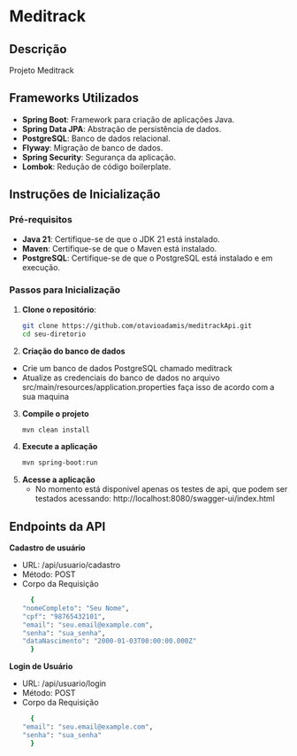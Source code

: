 # Meditrack

## Descrição
Projeto Meditrack

## Frameworks Utilizados
- **Spring Boot**: Framework para criação de aplicações Java.
- **Spring Data JPA**: Abstração de persistência de dados.
- **PostgreSQL**: Banco de dados relacional.
- **Flyway**: Migração de banco de dados.
- **Spring Security**: Segurança da aplicação.
- **Lombok**: Redução de código boilerplate.

## Instruções de Inicialização

### Pré-requisitos
- **Java 21**: Certifique-se de que o JDK 21 está instalado.
- **Maven**: Certifique-se de que o Maven está instalado.
- **PostgreSQL**: Certifique-se de que o PostgreSQL está instalado e em execução.

### Passos para Inicialização
1. **Clone o repositório**:
   ```sh
   git clone https://github.com/otavioadamis/meditrackApi.git
   cd seu-diretorio

2. **Criação do banco de dados**
- Crie um banco de dados PostgreSQL chamado meditrack
- Atualize as credenciais do banco de dados no arquivo src/main/resources/application.properties
faça isso de acordo com a sua maquina

3. **Compile o projeto**
    ```sh
    mvn clean install

4. **Execute a aplicação**
    ```sh
    mvn spring-boot:run

5. **Acesse a aplicação**
    - No momento está disponivel apenas os testes de api, que podem ser testados acessando:
    http://localhost:8080/swagger-ui/index.html

## Endpoints da API
**Cadastro de usuário**
- URL: /api/usuario/cadastro
- Método: POST
- Corpo da Requisição
  ```sh
    {
  "nomeCompleto": "Seu Nome",
  "cpf": "98765432101",
  "email": "seu.email@example.com",
  "senha": "sua_senha",
  "dataNascimento": "2000-01-03T00:00:00.000Z"
    }

**Login de Usuário**
- URL: /api/usuario/login
- Método: POST
- Corpo da Requisição
  ```sh
    {
  "email": "seu.email@example.com",
  "senha": "sua_senha"
    }

